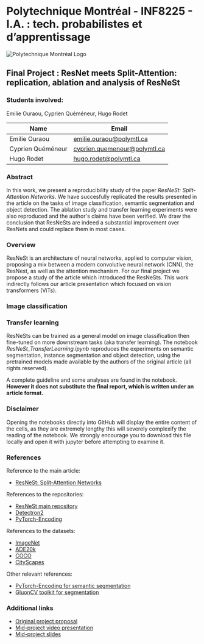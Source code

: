 # **Polytechnique Montréal - INF8225 - I.A. : tech. probabilistes et d’apprentissage**

![Polytechnique Montréal Logo](https://upload.wikimedia.org/wikipedia/commons/c/cf/Polytechnique_Montreal_Logo.jpg)

## **Final Project : ResNet meets Split-Attention: replication, ablation and analysis of ResNeSt**

### **Students involved:**

Emilie Ouraou, Cyprien Quéméneur, Hugo Rodet

| Name     | Email          |
| -------- | -------------- |
| Emilie Ouraou     | emilie.ouraou@polymtl.ca |
| Cyprien Quéméneur | cyprien.quemeneur@polymtl.ca |
| Hugo Rodet        | hugo.rodet@polymtl.ca |

### **Abstract**

In this work, we present a reproducibility study of the paper _ResNeSt: Split-Attention Networks_. We have succesfully replicated the results presented in the article on the tasks of image classification, semantic segmentation and object detection. The ablation study and transfer learning experiments were also reproduced and the author's claims have been verified. We draw the conclusion that ResNeSts are indeed a substantial improvement over ResNets and could replace them in most cases.

### **Overview**
ResNeSt is an architecture of neural networks, applied to computer vision, proposing a mix between a modern convolutive neural network (CNN), the ResNest, as well as the attention mechanism. For our final project we propose a study of the article which introduced the ResNeSts. This work indirectly follows our article presentation which focused on vision transformers (ViTs).

### **Image classification**

### **Transfer learning**

ResNeSts can be trained as a general model on image classification then fine-tuned on more downstream tasks (aka transfer learning). The notebook _ResNeSt_TransferLearning.ipynb_  reproduces the experiments on semantic segmentation, instance segmentation and object detection, using the pretrained models made available by the authors of the original article (all rights reserved).

A complete guideline and some analyses are found in the notebook. **However it does not substitute the final report, which is written under an article format.**

### **Disclaimer**

Opening the notebooks directly into GitHub will display the entire content of the cells, as they are extremely lengthy this will severely complexify the reading of the notebook. We strongly encourage you to download this file locally and open it with jupyter before attempting to examine it.

### **References**
Reference to the main article:
* [ResNeSt: Split-Attention Networks](https://arxiv.org/abs/2004.08955)

References to the repositories:
* [ResNeSt main repository](https://github.com/zhanghang1989/ResNeSt)
* [Detectron2](https://github.com/facebookresearch/detectron2)
* [PyTorch-Encoding](https://github.com/zhanghang1989/PyTorch-Encoding)

References to the datasets:
* [ImageNet](https://www.image-net.org/)
* [ADE20k](https://groups.csail.mit.edu/vision/datasets/ADE20K/)
* [COCO](https://cocodataset.org/#home)
* [CityScapes](https://www.cityscapes-dataset.com/)

Other relevant references:
* [PyTorch-Encoding for semantic segmentation](https://hangzhang.org/PyTorch-Encoding/model_zoo/segmentation.html)
* [GluonCV toolkit for segmentation](https://cv.gluon.ai/model_zoo/segmentation.html)

### **Additional links**
* [Original project proposal](https://drive.google.com/file/d/1bUFPHQVaruLdaGRoMs8sUy3j7MxUNEFn/view?usp=sharing)
* [Mid-project video presentation](https://drive.google.com/file/d/1b_tTK4U43sqDPoSfZIHlQlq5FmQVfShV/view)
* [Mid-project slides](https://docs.google.com/presentation/d/1OOntCfKOc4PJQYAgF1DrbPcqWN2mSw5j/edit?rtpof=true&sd=true)
